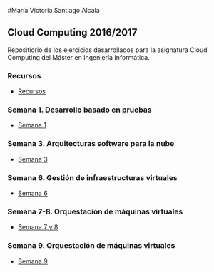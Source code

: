 #María Victoria Santiago Alcalá

## Cloud Computing 2016/2017

Repositiorio de los ejercicios desarrollados para la asignatura Cloud Computing del Máster en Ingeniería Informática.

### Recursos
* [Recursos](recursos.md)

### Semana 1. Desarrollo basado en pruebas
* [Semana 1](semana1.md)

### Semana 3. Arquitecturas software para la nube
* [Semana 3](semana3.md)

### Semana 6. Gestión de infraestructuras virtuales
* [Semana 6](semana6.md)

### Semana 7-8. Orquestación de máquinas virtuales
* [Semana 7 y 8](semana7.md)

### Semana 9. Orquestación de máquinas virtuales
* [Semana 9](semana9.md)
